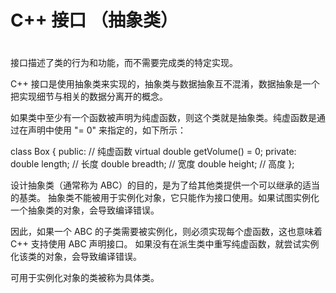 # C++ 接口 （抽象类）
#
接口描述了类的行为和功能，而不需要完成类的特定实现。

C++ 接口是使用抽象类来实现的，抽象类与数据抽象互不混淆，数据抽象是一个把实现细节与相关的数据分离开的概念。

如果类中至少有一个函数被声明为纯虚函数，则这个类就是抽象类。纯虚函数是通过在声明中使用 "= 0" 来指定的，如下所示：

class Box
{
	public:
		// 纯虚函数
		virtual double getVolume() = 0;
	private:
		double length;      // 长度
		double breadth;     // 宽度
		double height;      // 高度
};

设计抽象类（通常称为 ABC）的目的，是为了给其他类提供一个可以继承的适当的基类。
抽象类不能被用于实例化对象，它只能作为接口使用。如果试图实例化一个抽象类的对象，会导致编译错误。

因此，如果一个 ABC 的子类需要被实例化，则必须实现每个虚函数，这也意味着 C++ 支持使用 ABC 声明接口。
如果没有在派生类中重写纯虚函数，就尝试实例化该类的对象，会导致编译错误。

可用于实例化对象的类被称为具体类。
